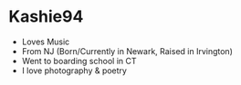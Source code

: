 # Kashie94
* Loves Music
* From NJ (Born/Currently in Newark, Raised in Irvington)
* Went to boarding school in CT
* I love photography & poetry 
